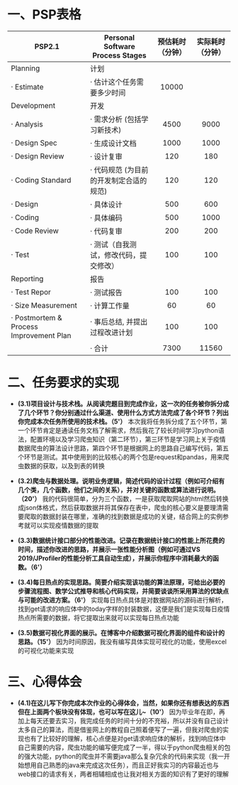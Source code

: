 # 一、PSP表格

| PSP2.1                                  | Personal Software Process Stages        | 预估耗时（分钟） | 实际耗时（分钟） |
| --------------------------------------- | --------------------------------------- | :--------------: | :--------------: |
| Planning                                | 计划                                    |                  |                  |
| · Estimate                              | · 估计这个任务需要多少时间                |      10000       |                  |
| Development                             | 开发                                    |                  |                  |
| · Analysis                              | · 需求分析 (包括学习新技术)               |         4500    |       9000        |
| · Design Spec                           | · 生成设计文档                          |        1000       |      1000        |
| · Design Review                         | · 设计复审                              |        120       |        180        |
| · Coding Standard                       | · 代码规范 (为目前的开发制定合适的规范)   |        120        |       120        |
| · Design                                | · 具体设计                              |       500         |       600        |
| · Coding                                | · 具体编码                              |        500        |       1000       |
| · Code Review                           | · 代码复审                              |       200         |      200         |
| · Test                                  | · 测试（自我测试，修改代码，提交修改）  |          100        |       100         |
| Reporting                               | 报告                                    |                  |                  |
| · Test Repor                            | · 测试报告                              |        100       |        100        |
| · Size Measurement                      | · 计算工作量                            |         60       |         60        |
| · Postmortem & Process Improvement Plan | · 事后总结, 并提出过程改进计划            |         100      |       100        |
|                                         | · 合计                                  |         7300     |       11560       |

# 二、任务要求的实现

- **(3.1)项目设计与技术栈。从阅读完题目到完成作业，这一次的任务被你拆分成了几个环节？你分别通过什么渠道、使用什么方式方法完成了各个环节？列出你完成本次任务所使用的技术栈。（5'）**
         本次我将任务拆分成了五个环节，第一个环节肯定是通读任务文档了解需求，然后我花了较长时间学习python语法，配置环境以及学习爬虫知识（第二环节），第三环节是学习网上关于疫情数据爬虫的算法设计思路，第四个环节是根据网上的思路自己编写代码，第五个环节是测试。其中使用到的比较核心的两个包是request和pandas，用来爬虫数据的获取，以及到表的转换
  
  
- **(3.2)爬虫与数据处理。说明业务逻辑，简述代码的设计过程（例如可介绍有几个类，几个函数，他们之间的关系），并对关键的函数或算法进行说明。（20'）**
         我的代码很简单，分为三个函数，一是获取爬取网站的html然后转换成json体格式，然后获取数据并将其保存在表中，爬虫的核心要义是要理清需要爬取的数据封装在哪里，准确的找到数据是成功的关键，结合网上的实例参考就可以实现疫情数据的提取
  
  
- **(3.3)数据统计接口部分的性能改进。记录在数据统计接口的性能上所花费的时间，描述你改进的思路，并展示一张性能分析图（例如可通过VS 2019/JProfiler的性能分析工具自动生成），并展示你程序中消耗最大的函数。（6'）**

  

- **(3.4)每日热点的实现思路。简要介绍实现该功能的算法原理，可给出必要的步骤流程图、数学公式推导和核心代码实现，并简要谈谈所采用算法的优缺点与可能的改进方案。（6'）**
         实现每日热点具体是对数据网站的源码进行解析，找到get请求的响应体中的today字样的封装数据，这便是我们是实现每日疫情热点所需要的数据，将它提取出来就可以实现每日热点功能
  

- **(3.5)数据可视化界面的展示。在博客中介绍数据可视化界面的组件和设计的思路。（15'）**
         因为时间原因，我没有编写具体实现可视化的功能，使用excel的可视化功能来实现

# 三、心得体会

- **(4.1)在这儿写下你完成本次作业的心得体会，当然，如果你还有想表达的东西但在上面两个板块没有体现，也可以写在这儿~（10'）**
         因为毕业年在即，再加上每天还要去实习，我完成任务的时间十分的不充裕，所以并没有自己设计太多自己的算法，而是借鉴网上的教程自己照着便写了一遍，但我对爬虫的实现也有了比较好的理解，核心点便是对get请求响应体的解析，找到响应体中自己需要的内容，爬虫功能的编写便完成了一半，得以于python爬虫相关的包的强大功能，python的爬虫并不需要java那么复杂冗余的代码来实现（我一开始想用自己熟悉的java来完成这次任务），而且正好我实习的内容最近也与web接口的请求有关，两者相辅相成也让我对相关方面的知识有了更好的理解

  ​	

